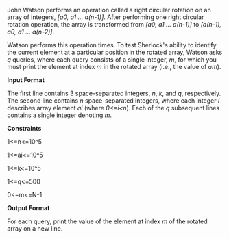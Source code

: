 John Watson performs an operation called a right circular rotation on an array of integers, *[a0, a1 ... a(n-1)]*. After performing one right circular rotation operation, the array is transformed from *[a0, a1 ... a(n-1)]* to *[a(n-1), a0, a1 ... a(n-2)]*.

Watson performs this operation  times. To test Sherlock's ability to identify the current element at a particular position in the rotated array, Watson asks *q* queries, where each query consists of a single integer, *m*, for which you must print the element at index *m* in the rotated array (i.e., the value of *am*).

**Input Format**

The first line contains 3 space-separated integers, *n*, *k*, and *q*, respectively. 
The second line contains *n* space-separated integers, where each integer *i* describes array element *ai* (where *0<=i<n*). 
Each of the *q* subsequent lines contains a single integer denoting *m*.

**Constraints**

1<=n<=10^5

1<=ai<=10^5

1<=k<=10^5

1<=q<=500

0<=m<=N-1

**Output Format**

For each query, print the value of the element at index *m* of the rotated array on a new line.
